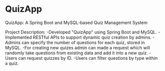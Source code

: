 # QuizApp
QuizApp: A Spring Boot and MySQL-based Quiz Management System

Project Description:
-Developed "QuizApp" using Spring Boot and MySQL.
-Implemented RESTful APIs to support dynamic quiz creation by admins.
-Admins can specify the number of questions for each quiz, stored in MySQL.
-For creating new quizes admin can made a request which will randomly take questions from existing data and add it into a new quiz.
-Users can request quizzes by ID.
-Users can filter questions by type within a quiz.

